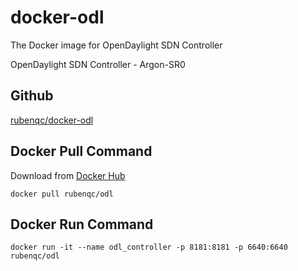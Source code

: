 # docker-odl
The Docker image for OpenDaylight SDN Controller

OpenDaylight SDN Controller - Argon-SR0

## Github
[rubenqc/docker-odl](https://github.com/rubenqc/docker-odl)

## Docker Pull Command
Download from [Docker Hub](https://hub.docker.com/)
```shell script
docker pull rubenqc/odl
```

## Docker Run Command
```shell script
docker run -it --name odl_controller -p 8181:8181 -p 6640:6640 rubenqc/odl
```
